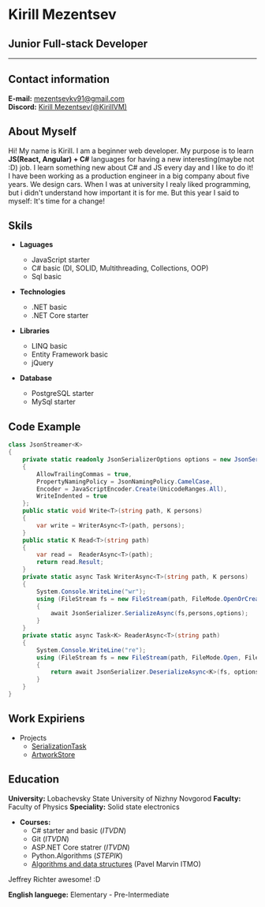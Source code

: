 # **Kirill Mezentsev**
## **Junior Full-stack Developer**
---
## **Contact information**

**E-mail:** <mezentsevkv91@gmail.com>   
**Discord:** [Kirill Mezentsev(@KirillVM)](OCB#1927)

## **About Myself**

Hi! My name is Kirill. I am a beginner web developer.
My purpose is to learn **JS(React, Angular) + C#** languages for having a new interesting(maybe not :D) job.
I learn something new about C# and JS every day and I like to do it!
I have been working as a production engineer in a big company about five years. We design cars.
When I was at university I realy liked programming, but i didn't understand how important it is for me.
But this year I said to myself: It's time for a change!

## **Skils**

* **Laguages**
   * JavaScript starter
   * C# basic (DI, SOLID, Multithreading, Collections, OOP)
   * Sql basic

* **Technologies**
   * .NET basic
   * .NET Core starter

* **Libraries**
   * LINQ basic
   * Entity Framework basic
   * jQuery

* **Database**
   * PostgreSQL starter
   * MySql starter

## **Code Example**

``` C#
class JsonStreamer<K>
{
    private static readonly JsonSerializerOptions options = new JsonSerializerOptions()
    {
        AllowTrailingCommas = true,
        PropertyNamingPolicy = JsonNamingPolicy.CamelCase,
        Encoder = JavaScriptEncoder.Create(UnicodeRanges.All),
        WriteIndented = true
    };
    public static void Write<T>(string path, K persons)
    {
        var write = WriterAsync<T>(path, persons);
    }
    public static K Read<T>(string path)
    {
        var read =  ReaderAsync<T>(path);
        return read.Result;
    }
    private static async Task WriterAsync<T>(string path, K persons)
    {
        System.Console.WriteLine("wr");
        using (FileStream fs = new FileStream(path, FileMode.OpenOrCreate, FileAccess.Write, FileShare.None))
        {
            await JsonSerializer.SerializeAsync(fs,persons,options);
        }
    }
    private static async Task<K> ReaderAsync<T>(string path)
    {
        System.Console.WriteLine("re");
        using (FileStream fs = new FileStream(path, FileMode.Open, FileAccess.Read, FileShare.Read))
        {
            return await JsonSerializer.DeserializeAsync<K>(fs, options);
        }
    }
}
```
## **Work Expiriens**

* Projects
   * [SerializationTask](https://github.com/KirillVM/SerializationTask.git) 
   * [ArtworkStore](https://github.com/KirillVM/ArtworkStore.git)   

## **Education**

**University:** Lobachevsky State University of Nizhny Novgorod
**Faculty:** Faculty of Physics
**Speciality:** Solid state electronics

* **Courses:**
  * C# starter and basic (*ITVDN*)
  * Git (*ITVDN*)
  * ASP.NET Core statrer (*ITVDN*)
  * Python.Algorithms (*STEPIK*)
  * [Algorithms and data structures](https://www.youtube.com/watch?v=wFx6HAfJEnI&list=PLrS21S1jm43iUIpR51VCJgxY1MjwS-pAZ) (Pavel Marvin ITMO)

Jeffrey Richter awesome! :D

**English languege:** Elementary - Pre-Intermediate
